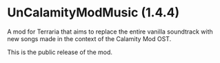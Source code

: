 # UnCalamityModMusic (1.4.4)
A mod for Terraria that aims to replace the entire vanilla soundtrack with new songs made in the context of the Calamity Mod OST.

This is the public release of the mod.
